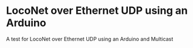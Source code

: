 # LocoNet over Ethernet UDP using an Arduino
A test for LocoNet over Ethernet UDP using an Arduino and Multicast